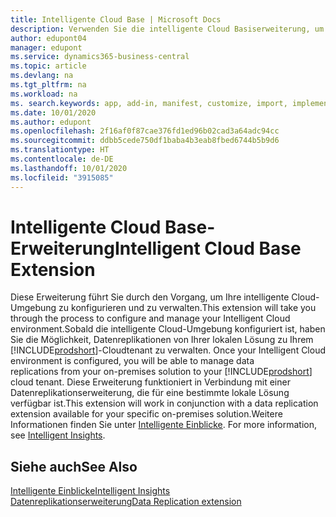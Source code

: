 ```yaml
---
title: Intelligente Cloud Base | Microsoft Docs
description: Verwenden Sie die intelligente Cloud Basiserweiterung, um Ihre lokale Lösung mit Business Central online zu verbinden.
author: edupont04
manager: edupont
ms.service: dynamics365-business-central
ms.topic: article
ms.devlang: na
ms.tgt_pltfrm: na
ms.workload: na
ms. search.keywords: app, add-in, manifest, customize, import, implement
ms.date: 10/01/2020
ms.author: edupont
ms.openlocfilehash: 2f16af0f87cae376fd1ed96b02cad3a64adc94cc
ms.sourcegitcommit: ddbb5cede750df1baba4b3eab8fbed6744b5b9d6
ms.translationtype: HT
ms.contentlocale: de-DE
ms.lasthandoff: 10/01/2020
ms.locfileid: "3915085"
---
```

# <a name="intelligent-cloud-base-extension"></a><span data-ttu-id="fe722-103">Intelligente Cloud Base-Erweiterung</span><span class="sxs-lookup"><span data-stu-id="fe722-103">Intelligent Cloud Base Extension</span></span>

<span data-ttu-id="fe722-104">Diese Erweiterung führt Sie durch den Vorgang, um Ihre intelligente Cloud-Umgebung zu konfigurieren und zu verwalten.</span><span class="sxs-lookup"><span data-stu-id="fe722-104">This extension will take you through the process to configure and manage your Intelligent Cloud environment.</span></span><span data-ttu-id="fe722-105">Sobald die intelligente Cloud-Umgebung konfiguriert ist, haben Sie die Möglichkeit, Datenreplikationen von Ihrer lokalen Lösung zu Ihrem [!INCLUDE[prodshort](includes/prodshort.md)]-Cloudtenant zu verwalten.</span><span class="sxs-lookup"><span data-stu-id="fe722-105"> Once your Intelligent Cloud environment is configured, you will be able to manage data replications from your on-premises solution to your [!INCLUDE[prodshort](includes/prodshort.md)] cloud tenant.</span></span> <span data-ttu-id="fe722-106">Diese Erweiterung funktioniert in Verbindung mit einer Datenreplikationserweiterung, die für eine bestimmte lokale Lösung verfügbar ist.</span><span class="sxs-lookup"><span data-stu-id="fe722-106">This extension will work in conjunction with a data replication extension available for your specific on-premises solution.</span></span><span data-ttu-id="fe722-107">Weitere Informationen finden Sie unter [Intelligente Einblicke](about-intelligent-cloud.md).</span><span class="sxs-lookup"><span data-stu-id="fe722-107"> For more information, see [Intelligent Insights](about-intelligent-cloud.md).</span></span>  

## <a name="see-also"></a><span data-ttu-id="fe722-108">Siehe auch</span><span class="sxs-lookup"><span data-stu-id="fe722-108">See Also</span></span>

[<span data-ttu-id="fe722-109">Intelligente Einblicke</span><span class="sxs-lookup"><span data-stu-id="fe722-109">Intelligent Insights</span></span>](about-intelligent-cloud.md)  
[<span data-ttu-id="fe722-110">Datenreplikationserweiterung</span><span class="sxs-lookup"><span data-stu-id="fe722-110">Data Replication extension</span></span>](ui-extensions-data-replication.md)  
